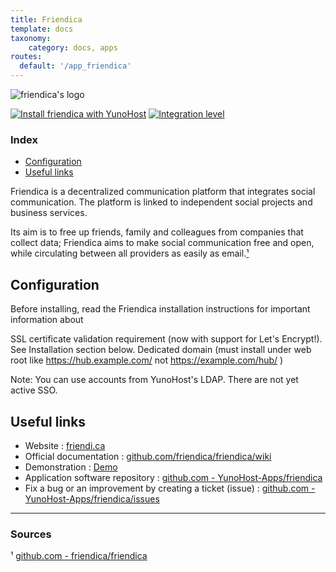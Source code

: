 ```yaml
---
title: Friendica
template: docs
taxonomy:
    category: docs, apps
routes:
  default: '/app_friendica'
---
```


![friendica's logo](image://friendica_logo.svg?resize=,80)

[![Install friendica with YunoHost](https://install-app.yunohost.org/install-with-yunohost.png)](https://install-app.yunohost.org/?app=friendica) [![Integration level](https://dash.yunohost.org/integration/friendica.svg)](https://dash.yunohost.org/appci/app/friendica)

### Index

- [Configuration](#configuration)
- [Useful links](#useful-links)

Friendica is a decentralized communication platform that integrates social communication. The platform is linked to independent social projects and business services.

Its aim is to free up friends, family and colleagues from companies that collect data; Friendica aims to make social communication free and open, while circulating between all providers as easily as email.[¹](#sources)

## Configuration

Before installing, read the Friendica installation instructions for important information about

SSL certificate validation requirement (now with support for Let's Encrypt!). See Installation section below.
Dedicated domain (must install under web root like https://hub.example.com/ not https://example.com/hub/ )

Note: You can use accounts from YunoHost's LDAP. There are not yet active SSO.

## Useful links

+ Website : [friendi.ca](http://friendi.ca/)
+ Official documentation : [github.com/friendica/friendica/wiki](https://github.com/friendica/friendica/wiki)
+ Demonstration : [Demo](http://dir.friendica.social/servers)
+ Application software repository : [github.com - YunoHost-Apps/friendica](https://github.com/YunoHost-Apps/friendica_ynh)
+ Fix a bug or an improvement by creating a ticket (issue) : [github.com - YunoHost-Apps/friendica/issues](https://github.com/YunoHost-Apps/friendica_ynh/issues)

------

### Sources

¹ [github.com - friendica/friendica](https://github.com/friendica/friendica)
